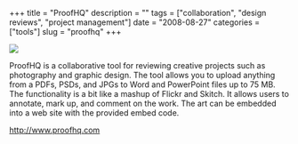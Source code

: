 +++
title = "ProofHQ"
description = ""
tags = ["collaboration", "design reviews", "project management"]
date = "2008-08-27"
categories = ["tools"]
slug = "proofhq"
+++


<div class="tool-screenshot mb1"><a href="http://www.proofhq.com/"><img id="bluga-thumbnail-2847" class="bluga-thumbnail custom" src="/media/bluga/
wt5236118b735c4_custom.jpg"/></a></div><p>ProofHQ is a collaborative tool for reviewing creative projects such as photography and graphic design. The tool allows you to upload anything from a PDFs, PSDs, and JPGs to Word and PowerPoint files up to 75 MB. The functionality is a bit like a mashup of Flickr and Skitch. It allows users to annotate, mark up, and comment on the work. The art can be embedded into a web site with the provided embed code.</p>
  
<p><a href="http://www.proofhq.com/">http://www.proofhq.com</a></p>
      

